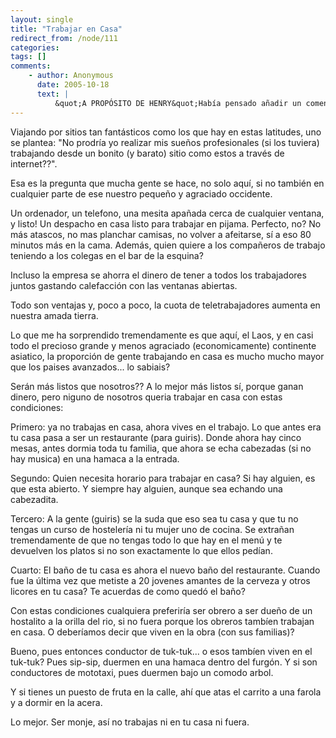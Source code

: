 ```yaml
---
layout: single
title: "Trabajar en Casa"
redirect_from: /node/111
categories:
tags: []
comments: 
    - author: Anonymous
      date: 2005-10-18
      text: |
          &quot;A PROPÓSITO DE HENRY&quot;Había pensado añadir un comentario titulado &quot;Enlarge your penis&quot;, &quot;Rooms avaliable&quot; o &quot;Get Viagra for free&quot;. Pero... ... Entre la polla de la gripe y la gripe del pollo, hoy (18/10/05) me veo forzado a prolongar mi jornada laboral desde las 5:30 aNTES.mUERTO. a las 21:30 pUTA.m.IERDA (16h para los menos avezados)... Ante esta situación plantearé una serie de disyuntivas... ¿Trabajar desde casa o no trabajar? ¿Trabajar para vivir o vivir para trabajar? ¿Opositar al funcionariado o el suicidio colectivo? ¿Fingir enajenación mental transitoria o transistir mentajenación fingitoria?Y me&#39;n digo yo... ¿Quién inventó el trabajo?¡¡¡DISFRUTA MIENTRAS PUEDAS!!!Fdo.: Un chico cansado.  
---
```

Viajando por sitios tan fantásticos como los que hay en estas latitudes, uno se plantea: "No prodría yo realizar mis sueños profesionales (si los tuviera) trabajando desde un bonito (y barato) sitio como estos a través de internet??".  

Esa es la pregunta que mucha gente se hace, no solo aquí, si no también en cualquier parte de ese nuestro pequeño y agraciado occidente.  

Un ordenador, un telefono, una mesita apañada cerca de cualquier ventana, y listo! Un despacho en casa listo para trabajar en pijama. Perfecto, no? No más atascos, no mas planchar camisas, no volver a afeitarse, sí a eso 80 minutos más en la cama. Además, quien quiere a los compañeros de trabajo teniendo a los colegas en el bar de la esquina?  

Incluso la empresa se ahorra el dinero de tener a todos los trabajadores juntos gastando calefacción con las ventanas abiertas.  

Todo son ventajas y, poco a poco, la cuota de teletrabajadores aumenta en nuestra amada tierra.  

Lo que me ha sorprendido tremendamente es que aquí, el Laos, y en casi todo el precioso grande y menos agraciado (economicamente) continente asiatico, la proporción de gente trabajando en casa es mucho mucho mayor que los paises avanzados... lo sabiais?  

Serán más listos que nosotros?? A lo mejor más listos sí, porque ganan dinero, pero niguno de nosotros queria trabajar en casa con estas condiciones:  

Primero: ya no trabajas en casa, ahora vives en el trabajo. Lo que antes era tu casa pasa a ser un restaurante (para guiris). Donde ahora hay cinco mesas, antes dormia toda tu familia, que ahora se echa cabezadas (si no hay musica) en una hamaca a la entrada.  

Segundo: Quien necesita horario para trabajar en casa? Si hay alguien, es que esta abierto. Y siempre hay alguien, aunque sea echando una cabezadita.  

Tercero: A la gente (guiris) se la suda que eso sea tu casa y que tu no tengas un curso de hostelería ni tu mujer uno de cocina. Se extrañan tremendamente de que no tengas todo lo que hay en el menú y te devuelven los platos si no son exactamente lo que ellos pedían.  

Cuarto: El baño de tu casa es ahora el nuevo baño del restaurante. Cuando fue la última vez que metiste a 20 jovenes amantes de la cerveza y otros licores en tu casa? Te acuerdas de como quedó el baño?  

Con estas condiciones cualquiera preferiría ser obrero a ser dueño de un hostalito a la orilla del rio, si no fuera porque los obreros tambíen trabajan en casa. O deberíamos decir que viven en la obra (con sus familias)?  

Bueno, pues entonces conductor de tuk-tuk... o esos tambíen viven en el tuk-tuk? Pues sip-sip, duermen en una hamaca dentro del furgón. Y si son conductores de mototaxi, pues duermen bajo un comodo arbol.  

Y si tienes un puesto de fruta en la calle, ahí que atas el carrito a una farola y a dormir en la acera.  

Lo mejor. Ser monje, así no trabajas ni en tu casa ni fuera.
